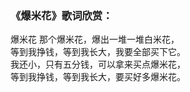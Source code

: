 

### 《爆米花》歌词欣赏：

爆米花 那个爆米花，爆出一堆一堆白米花，  
等到我挣钱，等到我长大，我要全部买下它。  
我还小，只有五分钱，可以拿来买点爆米花，  
等到我挣钱，等到我长大，要买好多爆米花。  

